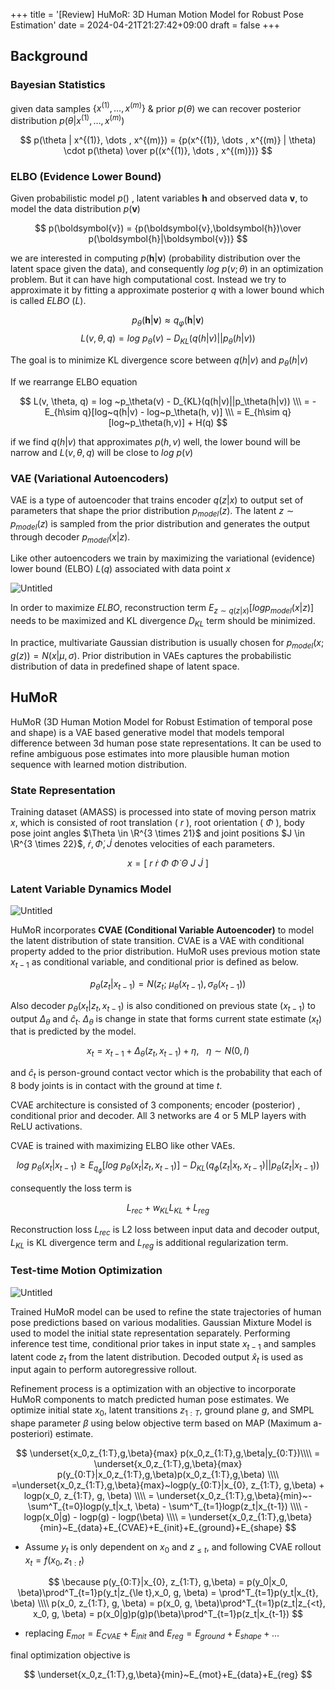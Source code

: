 +++
title = '[Review] HuMoR: 3D Human Motion Model for Robust Pose Estimation'
date = 2024-04-21T21:27:42+09:00
draft = false
+++

## Background

### Bayesian Statistics

given data samples $\{ x^{(1)}, \dots , x^{(m)} \}$ & prior $p(\theta )$ we can recover posterior distribution $p(\theta | x^{(1)}, \dots , x^{(m)})$

$$
p(\theta | x^{(1)}, \dots , x^{(m)}) = {p(x^{(1)}, \dots , x^{(m)} | \theta) \cdot p(\theta) \over p((x^{(1)}, \dots , x^{(m)})}
$$

### ELBO (Evidence Lower Bound)

Given probabilistic model $p()$ , latent variables $\boldsymbol{h}$ and observed data $\boldsymbol{v}$, to model the data distribution $p(\boldsymbol{v})$ 

$$
p(\boldsymbol{v}) = {p(\boldsymbol{v},\boldsymbol{h})\over p(\boldsymbol{h}|\boldsymbol{v})}
$$

 we are interested in computing  $p(\boldsymbol{h}|\boldsymbol{v})$ (probability distribution over the latent space given the data), and consequently $log ~p(v;\theta)$ in an optimization problem. But it can have high computational cost. Instead we try to approximate it by fitting a approximate posterior $q$ with a lower bound which is called *ELBO* ($L$).

$$
p_{\theta}(\boldsymbol{h}|\boldsymbol{v}) \approx q_{\varphi}(\boldsymbol{h}|\boldsymbol{v}) 
$$
$$
L(v, \theta, q) = log ~p_{\theta}(v) - D_{KL}(q(h|v)||p_{\theta}(h|v))
$$

The goal is to minimize KL divergence score between $q(h|v)$ and $p_\theta(h|v)$

If we rearrange ELBO equation

$$
L(v, \theta, q) = log ~p_\theta(v) - D_{KL}(q(h|v)||p_\theta(h|v)) \\\ 
= - E_{h\sim q}[log~q(h|v) - log~p_\theta(h, v)] \\\ 
= E_{h\sim q}[log~p_\theta(h,v)] + H(q)
$$

if we find $q(h|v)$  that approximates $p(h,v)$  well, the lower bound will be narrow and $L(v, \theta, q)$ will be close to $log~p(v)$

### VAE (Variational Autoencoders)

VAE is a type of autoencoder that trains encoder $q(z|x)$ to output set of parameters that shape the prior distribution $p_{model}(z)$. The latent $z \sim p_{model}(z)$ is sampled from the prior distribution and generates the output through decoder $p_{model}(x|z)$. 

Like other autoencoders we train by maximizing the variational (evidence) lower bound (ELBO) $L(q)$ associated with data point $x$

![Untitled](/humorimages/Untitled.png)

In order to maximize *ELBO*, reconstruction term $E_{z\sim q(z|x)}[log p_{model}(x|z)]$ needs to be maximized and KL divergence $D_{KL}$ term should be minimized.

In practice, multivariate Gaussian distribution is usually chosen for $p_{model}(x; g(z)) = N(x|\mu, \sigma)$. Prior distribution in VAEs captures the probabilistic distribution of data in predefined shape of latent space. 

## HuMoR

HuMoR (3D Human Motion Model for Robust Estimation of temporal pose and shape) is a VAE based generative model that models temporal difference between 3d human pose state representations. It can be used to refine ambiguous pose estimates into more plausible human motion sequence with learned motion distribution. 

### State Representation

Training dataset (AMASS) is processed into state of moving person matrix $x$, which is consisted of root translation ( $r$ ), root orientation ( $\Phi$ ), body pose joint angles $\Theta \in \R^{3 \times 21}$ and joint positions $J \in \R^{3 \times 22}$, $\dot{r}, \dot{\Phi}, \dot{J}$  denotes velocities of each parameters.

$$
x = [ ~r~ \dot{r}~\Phi~\dot{\Phi}~\Theta~J~\dot{J} ~]
$$

### Latent Variable Dynamics Model

![Untitled](/humorimages/Untitled%201.png)

HuMoR incorporates **CVAE (Conditional Variable Autoencoder)** to model the latent distribution of state transition. CVAE is a VAE with conditional property added to the prior distribution. HuMoR uses previous motion state $x_{t-1}$ as conditional variable, and conditional prior is defined as below.

$$
p_\theta (z_t|x_{t-1}) = N(z_t; ~\mu_\theta(x_{t-1}), \sigma_\theta(x_{t-1}))
$$

Also decoder $p_\theta(x_t|z_t, x_{t-1})$ is also conditioned on previous state ($x_{t-1}$) to output $\Delta_\theta$ and $\hat{c}_t$. $\Delta_\theta$ is change in state that forms current state estimate ($x_t$) that is predicted by the model. 

$$
x_{t} = x_{t-1} + \Delta_\theta(z_t, x_{t-1}) + \eta , ~~~ \eta \sim N(0, I)
$$

and $\hat{c}_t$ is person-ground contact vector which is the probability that each of 8 body joints is in contact with the ground at time $t$.

CVAE architecture is consisted of 3 components; encoder (posterior) , conditional prior and decoder. All 3 networks are 4 or 5 MLP layers with ReLU activations.

CVAE is trained with maximizing ELBO like other VAEs.

$$
log~p_\theta(x_t|x_{t-1}) \ge E_{q_\phi}[log~p_\theta(x_t|z_t,x_{t-1})] - D_{KL}(q_\phi(z_t|x_t, x_{t-1})||p_\theta(z_t|x_{t-1}))
$$

consequently the loss term is 

$$
L_{rec}+w_{KL}L_{KL}+L_{reg}
$$

Reconstruction loss $L_{rec}$ is L2 loss between input data and decoder output, $L_{KL}$ is KL divergence term and $L_{reg}$ is additional regularization term. 

### Test-time Motion Optimization

![Untitled](/humorimages/Untitled%202.png)

Trained HuMoR model can be used to refine the state trajectories of human pose predictions based on various modalities. Gaussian Mixture Model is used to model the initial state representation separately. Performing inference test time, conditional prior takes in input state $x_{t-1}$ and samples latent code $z_{t}$ from the latent distribution. Decoded output $\hat{x}_{t}$ is used as input again to perform autoregressive rollout.

Refinement process is a optimization with an objective to incorporate HuMoR components to match predicted human pose estimates. We optimize initial state $x_0$, latent transitions $z_{1:T}$, ground plane $g$, and SMPL shape parameter $\beta$ using below objective term based on MAP (Maximum a-posteriori) estimate.

$$
\underset{x_0,z_{1:T},g,\beta}{max} p(x_0,z_{1:T},g,\beta|y_{0:T})\\\\ 
= \underset{x_0,z_{1:T},g,\beta}{max} p(y_{0:T}|x_0,z_{1:T},g,\beta)p(x_0,z_{1:T},g,\beta) \\\\
=\underset{x_0,z_{1:T},g,\beta}{max}~logp(y_{0:T}|x_{0}, z_{1:T}, g,\beta) + logp(x_0, z_{1:T}, g, \beta) \\\\
= \underset{x_0,z_{1:T},g,\beta}{min}~-\sum^T_{t=0}logp(y_t|x_t, \beta) - \sum^T_{t=1}logp(z_t|x_{t-1}) \\\\ - logp(x_0|g) - logp(g) - logp(\beta) \\\\
= \underset{x_0,z_{1:T},g,\beta}{min}~E_{data}+E_{CVAE}+E_{init}+E_{ground}+E_{shape}
$$

- Assume $y_t$ is only dependent on $x_0$ and $z_{\le t}$, and following CVAE rollout $x_t = f(x_0, z_{1:t})$

$$
\because p(y_{0:T}|x_{0}, z_{1:T}, g,\beta) = p(y_0|x_0, \beta)\prod^T_{t=1}p(y_t|z_{\le t},x_0, g, \beta) = \prod^T_{t=1}p(y_t|x_{t}, \beta) \\\\
 p(x_0, z_{1:T}, g, \beta) = p(x_0, g, \beta)\prod^T_{t=1}p(z_t|z_{<t}, x_0, g, \beta) = p(x_0|g)p(g)p(\beta)\prod^T_{t=1}p(z_t|x_{t-1}) 
$$

- replacing $E_{mot} = E_{CVAE} + E_{init}$ and $E_{reg} = E_{ground} + E_{shape} + ...$ 

final optimization objective is

$$
\underset{x_0,z_{1:T},g,\beta}{min}~E_{mot}+E_{data}+E_{reg}
$$